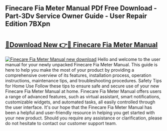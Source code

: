 ## Finecare Fia Meter Manual PDf Free Download - Part-3Dv Service Owner Guide - User Repair Edition 7BXpn

# <h2><a href="http://cf18572.oget.top/?id=Finecare+Fia+Meter+Manual">🔗Download New 👉🔴 Finecare Fia Meter Manual</a></h2>

[![Finecare Fia Meter Manual new download](https://i.imgur.com/5g1atiW.png)](http://cf18572.oget.top/?id=Finecare+Fia+Meter+Manual)
Hello and welcome to the user manual for your newly unpacked Finecare Fia Meter Manual. This guide is here to help you make the most of your product by providing a comprehensive overview of its features, installation process, operation instructions, maintenance tips, and troubleshooting procedures. Safety Tips for Home Use Follow these tips to ensure safe and secure use of your new Finecare Fia Meter Manual at home. Finecare Fia Meter Manual offers users a range of advanced features, such as virtual assistant, smart notifications, customizable widgets, and automated tasks, all easily controlled through the user interface. It's our hope that the Finecare Fia Meter Manual has been a helpful and user-friendly resource in helping you get started with your new product. Should you require any assistance or clarification, please do not hesitate to contact our customer support team.
